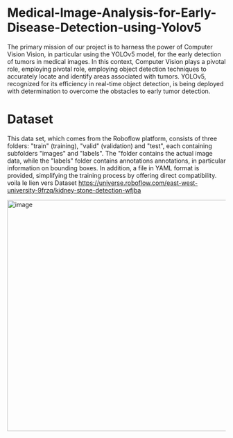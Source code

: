 # Medical-Image-Analysis-for-Early-Disease-Detection-using-Yolov5 
The primary mission of our project is to harness the power of Computer Vision
Vision, in particular using the YOLOv5 model, for the early detection of tumors
in medical images. In this context, Computer Vision plays a pivotal role, employing
pivotal role, employing object detection techniques to accurately locate and identify
areas associated with tumors. YOLOv5, recognized for its efficiency
in real-time object detection, is being deployed with determination to overcome the
obstacles to early tumor detection.

# Dataset 
This data set, which comes from the Roboflow platform, consists of three
folders: "train" (training), "valid" (validation) and "test", each containing
subfolders "images" and "labels". The
"folder contains the actual image data, while the "labels" folder contains annotations
annotations, in particular information on bounding boxes. In addition, a
file in YAML format is provided, simplifying the training process by offering
direct compatibility.
voila le lien vers Dataset https://universe.roboflow.com/east-west-university-9frzq/kidney-stone-detection-wfjba

<img width="532" alt="image" src="https://github.com/Maryamlaouina/Medical-Image-Analysis-for-Early-Disease-Detection-using-Yolov5/assets/103520731/a6c060da-d846-45ac-b920-4747daf68f59">
